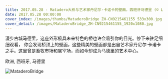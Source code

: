 ```yaml
---
title: 2017.05.28 - Matadero大桥与艺术家丹尼尔·卡诺卡的壁画，西班牙马德里 (© Luis Davilla/age fotostock)
date: 2017.05.28 00:00:00
cover_index: /images/thumbs/MataderoBridge_ZH-CN9215461155_533x300.jpg
cover_detail: /images/MataderoBridge_ZH-CN9215461155_1920x1080.jpg
---
```


漫步古城马德里，这座外形极具未来特色的桥也许会吸引你的目光。停下来驻足细细观看，
你会发现桥顶上的壁画，这些精美的壁画都是出自艺术家丹尼尔·卡诺卡之手。这里曾是畜牧市场和屠宰场，而如今却成为马德里的艺术中心。

欧洲, 西班牙, 马德里

![MataderoBridge](/images/MataderoBridge_ZH-CN9215461155_1920x1080.jpg)
